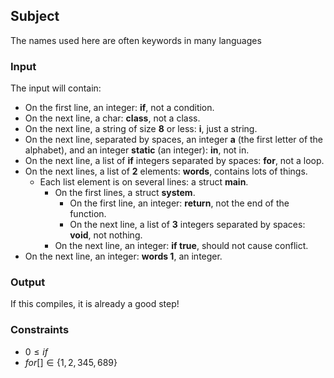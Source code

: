 ## Subject

The names used here are often keywords in many languages

### Input

The input will contain:

- On the first line, an integer: **if**, not a condition.
- On the next line, a char: **class**, not a class.
- On the next line, a string of size **8** or less: **i**, just a string.
- On the next line, separated by spaces, an integer **a** (the first letter of
  the alphabet), and an integer **static** (an integer): **in**, not in.
- On the next line, a list of **if** integers separated by spaces: **for**, not
  a loop.
- On the next lines, a list of **2** elements: **words**, contains lots of
  things.
    - Each list element is on several lines: a struct **main**.
        - On the first lines, a struct **system**.
            - On the first line, an integer: **return**, not the end of the
              function.
            - On the next line, a list of **3** integers separated by spaces:
              **void**, not nothing.
        - On the next line, an integer: **if true**, should not cause conflict.
- On the next line, an integer: **words 1**, an integer.

### Output

If this compiles, it is already a good step!

### Constraints

- $0 \le if$
- $for[ ] \in \{1, 2, 345, 689\}$
